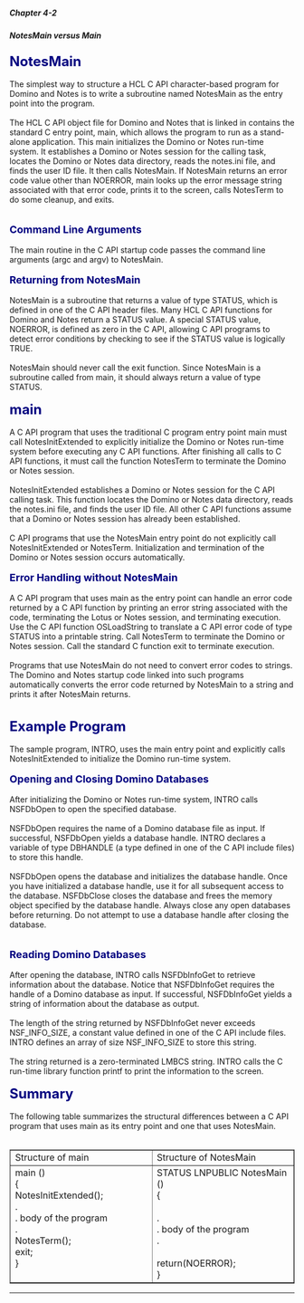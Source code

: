 ##### Chapter 4-2
##### NotesMain versus Main

<b><font size="5" color="#000080">NotesMain</font></b><br>
<br>
The simplest way to structure a HCL C API character-based program for Domino and Notes is to write a subroutine named NotesMain as the entry point into the program. <br>
<br>
The HCL C API object file for Domino and Notes that is linked in contains the standard C entry point, main, which allows the program to run as a stand-alone<font color="#FF0000"> </font>application. This main initializes the Domino or Notes run-time system. It establishes a Domino or Notes session for the calling task, locates the Domino or Notes data directory, reads the notes.ini file, and finds the user ID file. It then calls NotesMain. If NotesMain returns an error code value other than NOERROR, main looks up the error message string associated with that error code, prints it to the screen, calls NotesTerm to do some cleanup, and exits.<br>
<br>
<br>
<b><font size="4" color="#000080">Command Line Arguments</font></b><br>
<br>
The main routine in the C API startup code passes the command line arguments (argc and argv) to NotesMain. <br>
<br>
<b><font size="4" color="#000080">Returning from NotesMain</font></b><br>
<br>
NotesMain is a subroutine that returns a value of type STATUS, which is defined in one of the C API header files. Many HCL C API functions for Domino and Notes return a STATUS value. A special STATUS value, NOERROR, is defined as zero in the C API, allowing C API programs to detect error conditions by checking to see if the STATUS value is logically TRUE.<br>
<br>
NotesMain should never call the exit function. Since NotesMain is a subroutine called from main, it should always return a value of type STATUS.<br>
<br>
<b><font size="5" color="#000080">main</font></b><br>
<br>
A C API program that uses the traditional C program entry point main must call NotesInitExtended to explicitly initialize the Domino or Notes run-time system before executing any C API functions. After finishing all calls to C API functions, it must call the function NotesTerm to terminate the Domino or Notes session.<br>
<br>
NotesInitExtended establishes a Domino or Notes session for the C API calling task. This function locates the Domino or Notes data directory, reads the notes.ini file, and finds the user ID file.  All other C API functions assume that a Domino or Notes session has already been established.<br>
<br>
C API programs that use the NotesMain entry point do not explicitly call NotesInitExtended or NotesTerm. Initialization and termination of the Domino or Notes session occurs automatically.<br>
<br>
<b><font size="4" color="#000080">Error Handling without NotesMain</font></b><br>
<br>
A C API program that uses main as the entry point can handle an error code returned by a C API function by printing an error string associated with the code, terminating the Lotus or Notes session, and terminating execution. Use the C API function OSLoadString to translate a C API error code of type STATUS into a printable string. Call NotesTerm to terminate the Domino or Notes session. Call the standard C function exit to terminate execution. <br>
<br>
Programs that use NotesMain do not need to convert error codes to strings. The Domino and Notes startup code linked into such programs automatically converts the error code returned by NotesMain to a string and prints it after NotesMain returns.<br>
<br>
<br>
<b><font size="5" color="#000080">Example Program</font></b><br>
<br>
The sample program, INTRO, uses the main entry point and explicitly calls NotesInitExtended to initialize the Domino run-time system. <br>
<br>
<b><font size="4" color="#000080">Opening and Closing Domino Databases</font></b><br>
<br>
After initializing the Domino or Notes run-time system, INTRO calls NSFDbOpen to open the specified database. <br>
<br>
NSFDbOpen requires the name of a Domino database file as input. If successful, NSFDbOpen yields a database handle. INTRO declares a variable of type DBHANDLE (a type defined in one of the C API include files) to store this handle.<br>
<br>
NSFDbOpen opens the database and initializes the database handle. Once you have initialized a database handle, use<font color="#FF0000"> </font>it for all subsequent access to the database. NSFDbClose closes the database and frees the memory object specified by the database handle. Always close any open databases before returning. Do not attempt to use a database handle after closing the database.<br>
<br>
<br>
<b><font size="4" color="#000080">Reading Domino Databases</font></b><br>
<br>
After opening the database, INTRO calls NSFDbInfoGet to retrieve information about the database. Notice that NSFDbInfoGet requires the handle of a Domino database as input. If successful, NSFDbInfoGet yields a string of information about the database as output. <br>
<br>
The length of the string returned by NSFDbInfoGet never exceeds NSF_INFO_SIZE, a constant value defined in one of the C API include files. INTRO defines an array of size NSF_INFO_SIZE to store this string. <br>
<br>
The string returned is a zero-terminated LMBCS string. INTRO calls the C run-time library function printf to print the information to the screen.<br>
<br>
<b><font size="5" color="#000080">Summary</font></b><br>
<br>
The following table summarizes the structural differences between a C API program that uses main as its entry point and one that uses NotesMain.<br>
<br>

<table width="100%" border="1">
<tr valign="top"><td width="50%">Structure of main</td><td width="50%">Structure of NotesMain</td></tr>

<tr valign="top"><td width="50%">main ()<br>
{<br>
 NotesInitExtended();<br>
 .<br>
 . body of the program<br>
 .<br>
 NotesTerm();<br>
 exit;<br>
}</td><td width="50%">STATUS LNPUBLIC NotesMain ()<br>
{<br>
<br>
 .<br>
 . body of the program<br>
 .<br>
<br>
 return(NOERROR);<br>
}</td></tr>
</table>

---
